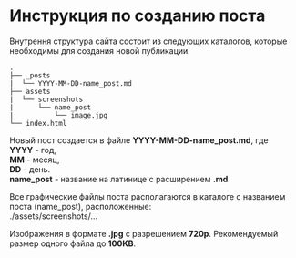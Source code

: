 # Инструкция по созданию поста

Внутрення структура сайта состоит из следующих каталогов, которые необходимы для создания новой публикации.

```shell
.
├── _posts
|  └── YYYY-MM-DD-name_post.md
├── assets
|  └── screenshots
|      └── name_post
|          └── image.jpg
└── index.html
```

Новый пост создается в файле **YYYY-MM-DD-name_post.md**, где <br>
**YYYY** - год, <br>
**MM** - месяц, <br>
**DD** - день. <br>
**name_post** - название на латинице с расширением **.md**

Все графические файлы поста располагаются в каталоге с названием поста (name_post), расположенные: <br>
./assets/screenshots/...

Изображения в формате **.jpg** с разрешением **720p**. Рекомендуемый размер одного файла до **100KB**.